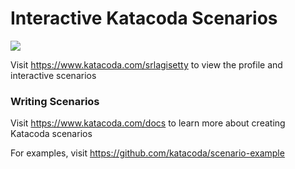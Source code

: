 # Interactive Katacoda Scenarios

[![](http://shields.katacoda.com/katacoda/srlagisetty/count.svg)](https://www.katacoda.com/srlagisetty "Get your profile on Katacoda.com")

Visit https://www.katacoda.com/srlagisetty to view the profile and interactive scenarios

### Writing Scenarios
Visit https://www.katacoda.com/docs to learn more about creating Katacoda scenarios

For examples, visit https://github.com/katacoda/scenario-example

